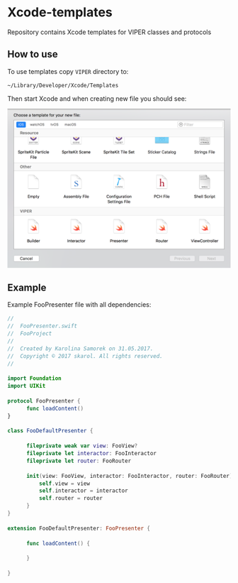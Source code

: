 # Xcode-templates
Repository contains Xcode templates for VIPER classes and protocols

## How to use
To use templates copy `VIPER` directory to:

```
~/Library/Developer/Xcode/Templates
```

Then start Xcode and when creating new file you should see:

![alt text](XcodeNewFile.png "Xcode create new file")

## Example
Example FooPresenter file with all dependencies:

```swift
//
//  FooPresenter.swift
//  FooProject
//
//  Created by Karolina Samorek on 31.05.2017.
//  Copyright © 2017 skarol. All rights reserved.
//

import Foundation
import UIKit

protocol FooPresenter {
      func loadContent()
}

class FooDefaultPresenter {

      fileprivate weak var view: FooView?
      fileprivate let interactor: FooInteractor
      fileprivate let router: FooRouter

      init(view: FooView, interactor: FooInteractor, router: FooRouter) {
          self.view = view
          self.interactor = interactor
          self.router = router
      }
}

extension FooDefaultPresenter: FooPresenter {

      func loadContent() {

      }

}
```
